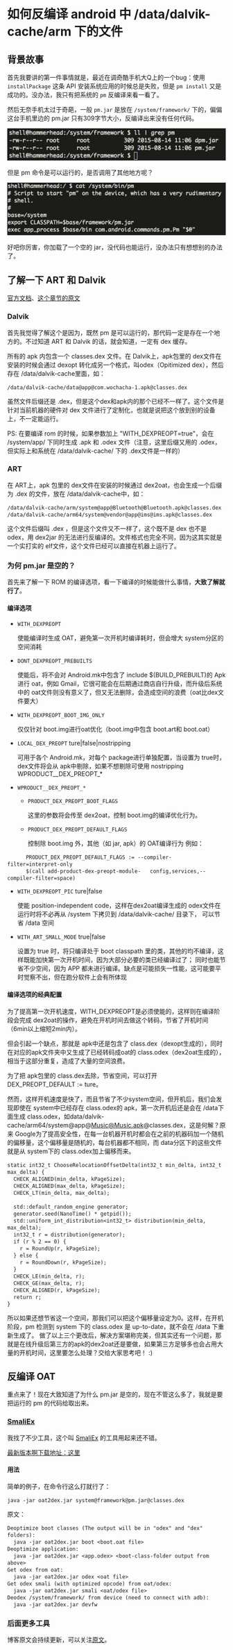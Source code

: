 # 如何反编译 android 中 /data/dalvik-cache/arm 下的文件

## 背景故事

首先我要讲的第一件事情就是，最近在调奇酷手机大Q上的一个bug：使用 `installPackage` 这条 API 安装系统应用的时候总是失败，但是 `pm install` 又是成功的。没办法，我只有把系统的 `pm` 反编译来看一看了。

然后无奈手机太过于奇葩，一般 `pm.jar` 是放在 `/system/framework/` 下的，偏偏这台手机里边的 pm.jar 只有309字节大小，反编译出来没有任何代码。

![sp-dir](images/decompile-dalvik-cache-1.png)

但是 pm 命令是可以运行的，是否调用了其他地方呢？

![pm-cmd](images/decompile-dalvik-cache-2.png)

好吧你厉害，你加载了一个空的 jar，没代码也能运行，没办法只有想想别的办法了。

## 了解一下 ART 和 Dalvik

[官方文档](https://source.android.com/devices/tech/dalvik/)、[这个章节的原文](http://www.mywiki.cn/hovercool/index.php/ART%E5%92%8CDalvik)

### Dalvik

首先我觉得了解这个是因为，既然 pm 是可以运行的，那代码一定是存在一个地方的。不过知道 ART 和 Dalvik 的话，就会知道，一定有 dex 缓存。

所有的 apk 内包含一个 classes.dex 文件。在 Dalvik上，apk包里的 dex文件在安装的时候会通过 dexopt 转化成另一个格式，叫odex（Opitimized dex），然后存在 /data/dalvik-cache里面，如： 

```
/data/dalvik-cache/data@app@com.wochacha-1.apk@classes.dex
```

虽然文件后缀还是 .dex，但是这个dex和apk内的那个已经不一样了。这个文件是针对当前机器的硬件对 dex 文件进行了定制化，也就是说把这个放到别的设备上，不一定能运行。

PS: 在要编译 rom 的时候，如果参数加上 "WITH_DEXPREOPT=true"，会在 /system/app/ 下同时生成 .apk 和 .odex 文件（注意，这里后缀又用的 .odex，但实际上和系统在 /data/dalvik-cache/ 下的 .dex文件是一样的）

### ART

在 ART上，apk 包里的 dex文件在安装的时候通过 dex2oat，也会生成一个后缀为 .dex 的文件，放在 /data/dalvik-cache中，如：

```
/data/dalvik-cache/arm/system@app@Bluetooth@Bluetooth.apk@classes.dex
/data/dalvik-cache/arm64/system@vendor@app@ims@ims.apk@classes.dex 
```

这个文件后缀叫 .dex ，但是这个文件又不一样了，这个既不是 dex 也不是 odex，用 dex2jar 的无法进行反编译的。文件格式也完全不同，因为这其实就是一个实打实的 elf文件，这个文件已经可以直接在机器上运行了。

### 为何 pm.jar 是空的？

首先来了解一下 ROM 的编译选项，看一下编译的时候能做什么事情，**大致了解就行了**。

#### 编译选项

* `WITH_DEXPREOPT`

   使能编译时生成 OAT，避免第一次开机时编译耗时，但会增大 system分区的空间消耗

* `DONT_DEXPREOPT_PREBUILTS`

   使能后，将不会对 Android.mk中包含了 include 
$(BUILD_PREBUILT)的 Apk进行 oat，例如 Gmail，它很可能会在后期通过商店自行升级，而升级后系统中的 oat文件则没有意义了，但又无法删除，会造成空间的浪费（oat比dex文件要大）

* `WITH_DEXPREOPT_BOOT_IMG_ONLY`

   仅仅针对 boot.img进行oat优化（boot.img中包含 boot.art和 boot.oat）

* `LOCAL_DEX_PREOPT` ture|false|nostripping 

   可用于各个 Android.mk，对每个 package进行单独配置，当设置为 true时，dex文件将会从 apk中剔除，如果不想剔除可使用 nostripping
WPRODUCT__DEX_PREOPT_* 

* `WPRODUCT__DEX_PREOPT_*`

   - `PRODUCT_DEX_PREOPT_BOOT_FLAGS`

      这里的参数将会传至 dex2oat，控制 boot.img的编译优化行为。

   - `PRODUCT_DEX_PREOPT_DEFAULT_FLAGS`

      控制除 boot.img 外，其他（如 jar, apk）的 OAT编译行为 
例如： 

```
      PRODUCT_DEX_PREOPT_DEFAULT_FLAGS := --compiler-   filter=interpret-only
      $(call add-product-dex-preopt-module-   config,services,--compiler-filter=space)
```

* `WITH_DEXPREOPT_PIC` ture|false 

   使能 position-independent code，这样在dex2oat编译生成的 odex文件在运行时将不必再从 /system 下拷贝到 /data/dalvik-cache/ 目录下， 可以节省 /data 空间

* `WITH_ART_SMALL_MODE` true|false 

   设置为 true 时，将只编译处于 boot classpath 里的类，其他的均不编译，这样既能加快第一次开机时间，因为大部分必要的类已经编译过了； 
同时也能节省不少空间，因为 APP 都未进行编译。缺点是可能损失一性能，这可能要平时觉察不出，但在跑分软件上会有所体现

#### 编译选项的经典配置

为了提高第一次开机速度，WITH_DEXPREOPT是必须使能的，这样则在编译阶段会完成 dex2oat的操作，避免在开机时间去做这个转码，节省了开机时间（6min以上缩短2min内）。

但会引起一个缺点，那就是 apk中还是包含了 class.dex（dexopt生成的），同时在对应的apk文件夹中又生成了已经转码成oat的 class.odex（dex2oat生成的），相当于这部分重复，造成了大量的空间浪费。

为了把 apk包里的 class.dex去除，节省空间，可以打开 DEX_PREOPT_DEFAULT := ture。

然而，这样开机速度是快了，而且节省了不少system空间，但开机后，我们会发现即使在 system中已经存在 class.odex的 apk，第一次开机后还是会在 /data下面生成 class.odex，如data/dalvik-cache/arm64/system@app@Music@Music.apk@classes.dex，这是何解？原来 Google为了提高安全性，在每一台机器开机时都会在之前的机器码加一个随机的偏移量，这个偏移量是随机的，每台机器都不相同，而 data分区下的这些文件就是从 system下的 class.odex加上偏移而来。

```
static int32_t ChooseRelocationOffsetDelta(int32_t min_delta, int32_t max_delta) {
  CHECK_ALIGNED(min_delta, kPageSize);
  CHECK_ALIGNED(max_delta, kPageSize);
  CHECK_LT(min_delta, max_delta);

  std::default_random_engine generator;
  generator.seed(NanoTime() * getpid());
  std::uniform_int_distribution<int32_t> distribution(min_delta, max_delta);
  int32_t r = distribution(generator);
  if (r % 2 == 0) {
    r = RoundUp(r, kPageSize);
  } else {
    r = RoundDown(r, kPageSize);
  }
  CHECK_LE(min_delta, r);
  CHECK_GE(max_delta, r);
  CHECK_ALIGNED(r, kPageSize);
  return r;
}
```

所以如果还想节省这一个空间，那我们可以把这个偏移量设定为0。这样，在开机阶段，pm 检测到 system 下的 class.odex 是 up-to-date，就不会在 /data 下重新生成了。
做了以上三个更改后，解决方案堪称完美，但其实还有一个问题，那就是在线升级后第三方的apk的dex2oat还是要做，如果第三方足够多也会占用大量的开机时间，这里要怎么处理？交给大家思考吧！ :)

## 反编译 OAT

重点来了！现在大致知道了为什么 pm.jar 是空的，现在不管这么多了，我就是要把运行的 pm 的代码给取出来。

### [SmaliEx](https://github.com/testwhat/SmaliEx)

我找了不少工具，这个叫 [SmaliEx](https://github.com/testwhat/SmaliEx) 的工具用起来还不错。

[最新版本啊下载地址：这里](https://github.com/testwhat/SmaliEx/blob/master/smaliex-bin/oat2dex.jar?raw=true)

#### 用法

简单的例子，在命令行这么打就行了：

```
java -jar oat2dex.jar system@framework@pm.jar@classes.dex
```

原文：

```
Deoptimize boot classes (The output will be in "odex" and "dex" folders):
  java -jar oat2dex.jar boot <boot.oat file>
Deoptimize application:
  java -jar oat2dex.jar <app.odex> <boot-class-folder output from above>
Get odex from oat:
  java -jar oat2dex.jar odex <oat file>
Get odex smali (with optimized opcode) from oat/odex:
  java -jar oat2dex.jar smali <oat/odex file>
Deodex /system/framework/ from device (need to connect with adb):
  java -jar oat2dex.jar devfw
```

### 后面更多工具

博客原文会持续更新，可以关注[原文](http://hiroz.cn/decompile-dalvik-cache/)。